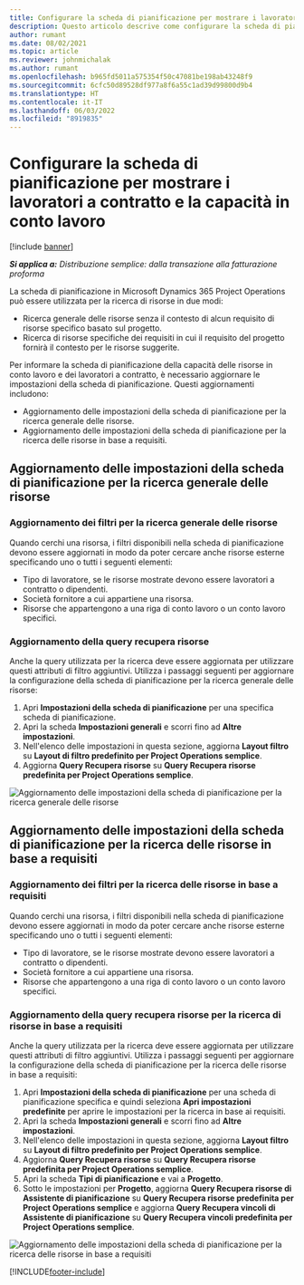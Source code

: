 ```yaml
---
title: Configurare la scheda di pianificazione per mostrare i lavoratori a contratto e la capacità in conto lavoro
description: Questo articolo descrive come configurare la scheda di pianificazione in Microsoft Dynamics 365 Project Operations per mostrare la capacità delle risorse in conto lavoro durante l'assegnazione del personale ai requisiti delle risorse del progetto.
author: rumant
ms.date: 08/02/2021
ms.topic: article
ms.reviewer: johnmichalak
ms.author: rumant
ms.openlocfilehash: b965fd5011a575354f50c47081be198ab43248f9
ms.sourcegitcommit: 6cfc50d89528df977a8f6a55c1ad39d99800d9b4
ms.translationtype: HT
ms.contentlocale: it-IT
ms.lasthandoff: 06/03/2022
ms.locfileid: "8919835"
---
```

# <a name="configure-schedule-board-to-show-contract-workers-and-subcontracted-capacity"></a>Configurare la scheda di pianificazione per mostrare i lavoratori a contratto e la capacità in conto lavoro 

[!include [banner](../../includes/dataverse-preview.md)]

_**Si applica a:** Distribuzione semplice: dalla transazione alla fatturazione proforma_

La scheda di pianificazione in Microsoft Dynamics 365 Project Operations può essere utilizzata per la ricerca di risorse in due modi:

- Ricerca generale delle risorse senza il contesto di alcun requisito di risorse specifico basato sul progetto.
- Ricerca di risorse specifiche dei requisiti in cui il requisito del progetto fornirà il contesto per le risorse suggerite.

Per informare la scheda di pianificazione della capacità delle risorse in conto lavoro e dei lavoratori a contratto, è necessario aggiornare le impostazioni della scheda di pianificazione. Questi aggiornamenti includono: 
- Aggiornamento delle impostazioni della scheda di pianificazione per la ricerca generale delle risorse.
- Aggiornamento delle impostazioni della scheda di pianificazione per la ricerca delle risorse in base a requisiti.

## <a name="update-schedule-board-settings-for-general-resource-search"></a>Aggiornamento delle impostazioni della scheda di pianificazione per la ricerca generale delle risorse
### <a name="update-filters-for-general-resource-search"></a>Aggiornamento dei filtri per la ricerca generale delle risorse
Quando cerchi una risorsa, i filtri disponibili nella scheda di pianificazione devono essere aggiornati in modo da poter cercare anche risorse esterne specificando uno o tutti i seguenti elementi:
  - Tipo di lavoratore, se le risorse mostrate devono essere lavoratori a contratto o dipendenti.
  - Società fornitore a cui appartiene una risorsa.
  - Risorse che appartengono a una riga di conto lavoro o un conto lavoro specifici.
    
### <a name="update-retrieve-resource-query"></a>Aggiornamento della query recupera risorse
Anche la query utilizzata per la ricerca deve essere aggiornata per utilizzare questi attributi di filtro aggiuntivi. Utilizza i passaggi seguenti per aggiornare la configurazione della scheda di pianificazione per la ricerca generale delle risorse:  
1. Apri **Impostazioni della scheda di pianificazione** per una specifica scheda di pianificazione.
2. Apri la scheda **Impostazioni generali** e scorri fino ad **Altre impostazioni**.
3. Nell'elenco delle impostazioni in questa sezione, aggiorna **Layout filtro** su **Layout di filtro predefinito per Project Operations semplice**.
4. Aggiorna **Query Recupera risorse** su **Query Recupera risorse predefinita per Project Operations semplice**.

![Aggiornamento delle impostazioni della scheda di pianificazione per la ricerca generale delle risorse](../media/BoardSettings.png)  

## <a name="update-schedule-board-settings-for-requirementbased-resource-search"></a>Aggiornamento delle impostazioni della scheda di pianificazione per la ricerca delle risorse in base a requisiti
### <a name="update-filters-for-requirement-specific-resource-search"></a>Aggiornamento dei filtri per la ricerca delle risorse in base a requisiti 
Quando cerchi una risorsa, i filtri disponibili nella scheda di pianificazione devono essere aggiornati in modo da poter cercare anche risorse esterne specificando uno o tutti i seguenti elementi:
 - Tipo di lavoratore, se le risorse mostrate devono essere lavoratori a contratto o dipendenti.
 - Società fornitore a cui appartiene una risorsa.
 - Risorse che appartengono a una riga di conto lavoro o un conto lavoro specifici.

### <a name="update-retrieve-resource-query-for-requirement-specific-resource-search"></a>Aggiornamento della query recupera risorse per la ricerca di risorse in base a requisiti 
Anche la query utilizzata per la ricerca deve essere aggiornata per utilizzare questi attributi di filtro aggiuntivi. Utilizza i passaggi seguenti per aggiornare la configurazione della scheda di pianificazione per la ricerca delle risorse in base a requisiti:

1. Apri **Impostazioni della scheda di pianificazione** per una scheda di pianificazione specifica e quindi seleziona **Apri impostazioni predefinite** per aprire le impostazioni per la ricerca in base ai requisiti.
2. Apri la scheda **Impostazioni generali** e scorri fino ad **Altre impostazioni**.
3. Nell'elenco delle impostazioni in questa sezione, aggiorna **Layout filtro** su **Layout di filtro predefinito per Project Operations semplice**.
4. Aggiorna **Query Recupera risorse** su **Query Recupera risorse predefinita per Project Operations semplice**.
5. Apri la scheda **Tipi di pianificazione** e vai a **Progetto**.
6. Sotto le impostazioni per **Progetto**, aggiorna **Query Recupera risorse di Assistente di pianificazione** su **Query Recupera risorse predefinita per Project Operations semplice** e aggiorna **Query Recupera vincoli di Assistente di pianificazione** su **Query Recupera vincoli predefinita per Project Operations semplice**.

![Aggiornamento delle impostazioni della scheda di pianificazione per la ricerca delle risorse in base a requisiti](../media/SASettings.png)  

[!INCLUDE[footer-include](../../includes/footer-banner.md)]
